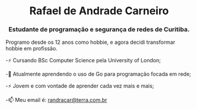 <h1 align="center">Rafael de Andrade Carneiro</h1>
<h3 align="center">Estudante de programação e segurança de redes de Curitiba.</h3>

Programo desde os 12 anos como hobbie, e agora decidi transformar hobbie em profissão.

-⚡ Cursando BSc Computer Science pela University of London;

-🌱 Atualmente aprendendo o uso de Go para programação focada em rede;

-⚡ Jovem e com vontade de aprender cada vez mais e mais;

-📫 Meu email é: randracar@terra.com.br
